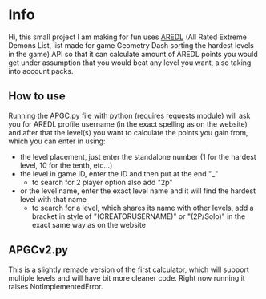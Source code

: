 # Info
Hi, this small project I am making for fun uses [AREDL](https://aredl.net) (All Rated Extreme Demons List, list made for game Geometry Dash sorting the hardest levels in the game) API so that it can calculate amount of AREDL points you would get under assumption that you would beat any level you want, also taking into account packs.

## How to use
Running the APGC.py file with python (requires requests module) will ask you for AREDL profile username (in the exact spelling as on the website) and after that the level(s) you want to calculate the points you gain from, which you can enter in using:
- the level placement, just enter the standalone number (1 for the hardest level, 10 for the tenth, etc...)
- the level in game ID, enter the ID and then put at the end "_"
    - to search for 2 player option also add "2p"
- or the level name, enter the exact level name and it will find the hardest level with that name
    - to search for a level, which shares its name with other levels, add a bracket in style of "(CREATORUSERNAME)" or "(2P/Solo)" in the exact same way as on the website

## APGCv2.py
This is a slightly remade version of the first calculator, which will support multiple levels and will have bit more cleaner code. Right now running it raises NotImplementedError.